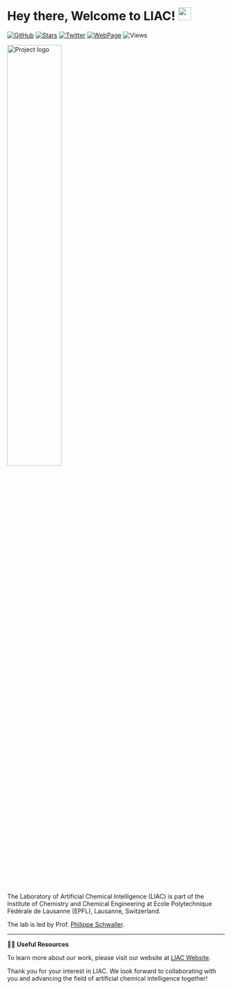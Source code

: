 <h1>
  Hey there, Welcome to LIAC!
  <img src="https://media.giphy.com/media/hvRJCLFzcasrR4ia7z/giphy.gif" width="30px"/>
</h1>

[![GitHub](https://img.shields.io/github/followers/SchwallerGroup?color=green&label=GitHub&logo=GitHub&style=for-the-badge)](https://github.com/schwallergroup)
[![Stars](https://custom-icon-badges.herokuapp.com/badge/dynamic/json?logo=star&color=55960c&labelColor=488207&label=Stars&style=for-the-badge&query=%24.stars&url=https://api.github-star-counter.workers.dev/user/SchwallerGroup)](https://github.com/schwallergroup)
[![Twitter](https://img.shields.io/badge/Twitter-blue?logo=twitter&logoColor=white&style=for-the-badge)](https://twitter.com/SchwallerGroup)
[![WebPage](https://img.shields.io/badge/LIAC-red?&style=for-the-badge)](https://schwallergroup.github.io/)
![Views](https://komarev.com/ghpvc/?username=schwallergroup&style=flat-square&color=blue)
 
<picture>
  <source media="(prefers-color-scheme: dark)" srcset="./assets/logo_liac.png" width='50%'>
  <source media="(prefers-color-scheme: light)" srcset="./assets/logo_liac.png" width='50%'>
  <img alt="Project logo" src="/assets/" width="50%">
</picture>

The Laboratory of Artificial Chemical Intelligence (LIAC) is part of the Institute of Chemistry and Chemical Engineering at Ecole Polytechnique Fédérale de Lausanne (EPFL), Lausanne, Switzerland. 

The lab is led by Prof. [Philippe Schwaller](https://twitter.com/pschwllr).

---

👩‍💻 **Useful Resources**

To learn more about our work, please visit our website at [LIAC Website](https://schwallergroup.github.io/).


Thank you for your interest in LIAC. We look forward to collaborating with you and advancing the field of artificial chemical intelligence together!

